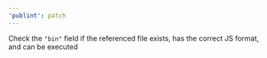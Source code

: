 ```yaml
---
'publint': patch
---
```


Check the `"bin"` field if the referenced file exists, has the correct JS format, and can be executed
